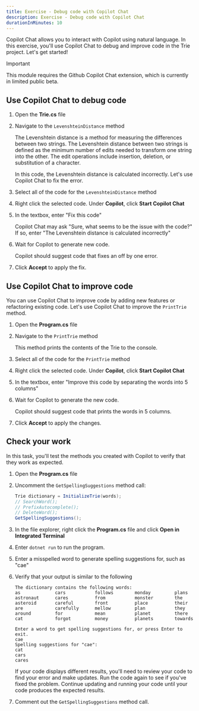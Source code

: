 ```yaml
---
title: Exercise - Debug code with Copilot Chat
description: Exercise - Debug code with Copilot Chat
durationInMinutes: 10
---
```


Copilot Chat allows you to interact with Copilot using natural language. In this exercise, you'll use Copilot Chat to debug and improve code in the Trie project. Let's get started!

> [!IMPORTANT]
> This module requires the Github Copilot Chat extension, which is currently in limited public beta.

## Use Copilot Chat to debug code

1. Open the **Trie.cs** file

1. Navigate to the `LevenshteinDistance` method

    The Levenshtein distance is a method for measuring the differences between two strings. The Levenshtein distance between two strings is defined as the minimum number of edits needed to transform one string into the other. The edit operations include insertion, deletion, or substitution of a character.

    In this code, the Levenshtein distance is calculated incorrectly. Let's use Copilot Chat to fix the error.

1. Select all of the code for the `LevenshteinDistance` method

1. Right click the selected code. Under **Copilot**, click **Start Copilot Chat**

1. In the textbox, enter "Fix this code"

    Copilot Chat may ask "Sure, what seems to be the issue with the code?" If so, enter "The Levenshtein distance is calculated incorrectly"

1. Wait for Copilot to generate new code.

    Copilot should suggest code that fixes an off by one error.

1. Click **Accept** to apply the fix.

## Use Copilot Chat to improve code

You can use Copilot Chat to improve code by adding new features or refactoring existing code. Let's use Copilot Chat to improve the `PrintTrie` method.

1. Open the **Program.cs** file

1. Navigate to the `PrintTrie` method

    This method prints the contents of the Trie to the console.

1. Select all of the code for the `PrintTrie` method

1. Right click the selected code. Under **Copilot**, click **Start Copilot Chat**

1. In the textbox, enter "Improve this code by separating the words into 5 columns"

1. Wait for Copilot to generate the new code.

    Copilot should suggest code that prints the words in 5 columns.

1. Click **Accept** to apply the changes.

## Check your work

In this task, you'll test the methods you created with Copilot to verify that they work as expected.

1. Open the **Program.cs** file

1. Uncomment the `GetSpellingSuggestions` method call:

    ```c#
    Trie dictionary = InitializeTrie(words);
    // SearchWord();
    // PrefixAutocomplete();
    // DeleteWord();
    GetSpellingSuggestions();
    ```

1. In the file explorer, right click the **Program.cs** file and click **Open in Integrated Terminal**

1. Enter ```dotnet run``` to run the program.

1. Enter a misspelled word to generate spelling suggestions for, such as "cae"

1. Verify that your output is similar to the following

    ```Output
    The dictionary contains the following words:
    as             cars           follows        monday         plans
    astronaut      cares          from           monster        the
    asteroid       careful        front          place          their
    are            carefully      mellow         plan           they
    around         for            mean           planet         there
    cat            forgot         money          planets        towards

    Enter a word to get spelling suggestions for, or press Enter to exit.
    cae
    Spelling suggestions for "cae":
    cat
    cars
    cares
    ```

    If your code displays different results, you'll need to review your code to find your error and make updates. Run the code again to see if you've fixed the problem. Continue updating and running your code until your code produces the expected results.

1. Comment out the `GetSpellingSuggestions` method call.